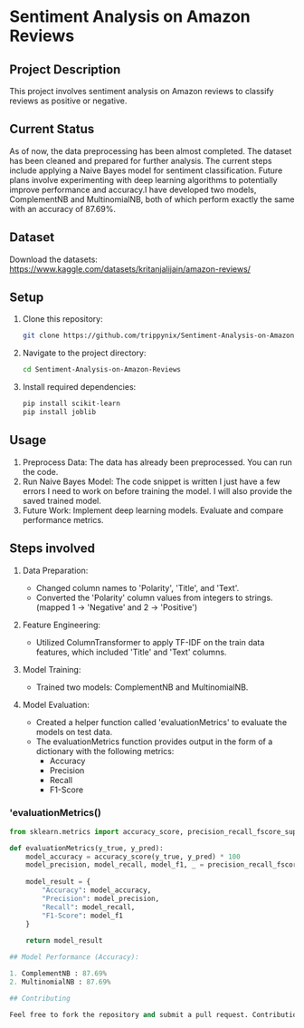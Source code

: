 # Sentiment Analysis on Amazon Reviews

## Project Description

This project involves sentiment analysis on Amazon reviews to classify reviews as positive or negative. 

## Current Status

As of now, the data preprocessing has been almost completed. The dataset has been cleaned and prepared for further analysis. 
The current steps include applying a Naive Bayes model for sentiment classification. Future plans involve experimenting with deep learning algorithms to potentially improve performance and accuracy.I have developed two models, ComplementNB and MultinomialNB, both of which perform exactly the same with an accuracy of 87.69%.

## Dataset

Download the datasets:
https://www.kaggle.com/datasets/kritanjalijain/amazon-reviews/

## Setup

1. Clone this repository:

	```bash
	git clone https://github.com/trippynix/Sentiment-Analysis-on-Amazon-Reviews.git

2. Navigate to the project directory:
	```bash
	cd Sentiment-Analysis-on-Amazon-Reviews

3. Install required dependencies:
	```bash
	pip install scikit-learn
	pip install joblib

## Usage

1. Preprocess Data: The data has already been preprocessed. You can run the code.
2. Run Naive Bayes Model: The code snippet is written I just have a few errors I need to work on before training the model. I will also provide the saved trained model.
3. Future Work: 
	Implement deep learning models.
	Evaluate and compare performance metrics.

## Steps involved

1. Data Preparation:
	- Changed column names to 'Polarity', 'Title', and 'Text'.
	- Converted the 'Polarity' column values from integers to strings. (mapped 1 -> 'Negative' and 2 -> 'Positive')

2. Feature Engineering:
	- Utilized ColumnTransformer to apply TF-IDF on the train data features, which included 'Title' and 'Text' columns.

3. Model Training:
	- Trained two models: ComplementNB and MultinomialNB.

4. Model Evaluation:
	- Created a helper function called 'evaluationMetrics' to evaluate the models on test data.
	- The evaluationMetrics function provides output in the form of a dictionary with the following metrics:
		- Accuracy
		- Precision
		- Recall
		- F1-Score

### 'evaluationMetrics()
```python
from sklearn.metrics import accuracy_score, precision_recall_fscore_support

def evaluationMetrics(y_true, y_pred):
    model_accuracy = accuracy_score(y_true, y_pred) * 100
    model_precision, model_recall, model_f1, _ = precision_recall_fscore_support(y_true, y_pred)
    
    model_result = {
        "Accuracy": model_accuracy,
        "Precision": model_precision,
        "Recall": model_recall,
        "F1-Score": model_f1
    }
    
    return model_result

## Model Performance (Accuracy):

1. ComplementNB : 87.69%
2. MultinomialNB : 87.69%

## Contributing

Feel free to fork the repository and submit a pull request. Contributions and feedback are welcome!

